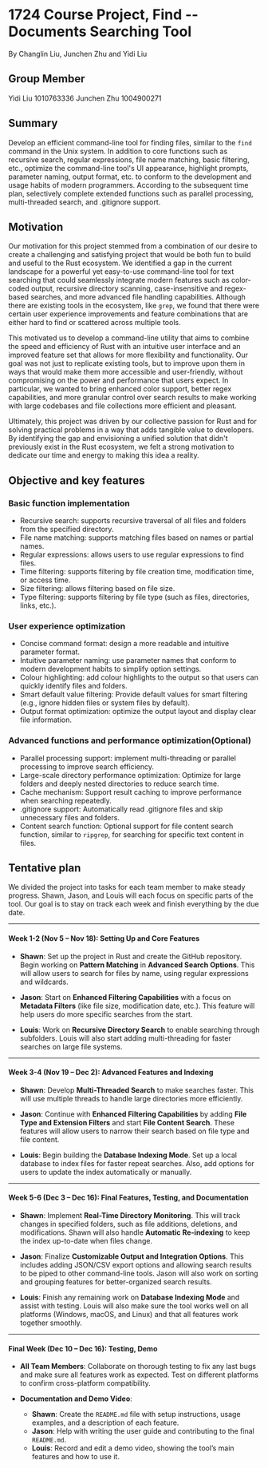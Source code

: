 # 1724 Course Project,  Find -- Documents Searching Tool

By Changlin Liu, Junchen Zhu and Yidi Liu

## Group Member
Yidi Liu 1010763336
Junchen Zhu 1004900271


## Summary

Develop an efficient command-line tool for finding files, similar to the `find` command in the Unix system. In addition to core functions such as recursive search, regular expressions, file name matching, basic filtering, etc., optimize the command-line tool's UI appearance, highlight prompts, parameter naming, output format, etc. to conform to the development and usage habits of modern programmers. According to the subsequent time plan, selectively complete extended functions such as parallel processing, multi-threaded search, and .gitignore support.

## Motivation

Our motivation for this project stemmed from a combination of our desire to create a challenging and satisfying project that would be both fun to build and useful to the Rust ecosystem. We identified a gap in the current landscape for a powerful yet easy-to-use command-line tool for text searching that could seamlessly integrate modern features such as color-coded output, recursive directory scanning, case-insensitive and regex-based searches, and more advanced file handling capabilities. Although there are existing tools in the ecosystem, like `grep`, we found that there were certain user experience improvements and feature combinations that are either hard to find or scattered across multiple tools.

This motivated us to develop a command-line utility that aims to combine the speed and efficiency of Rust with an intuitive user interface and an improved feature set that allows for more flexibility and functionality. Our goal was not just to replicate existing tools, but to improve upon them in ways that would make them more accessible and user-friendly, without compromising on the power and performance that users expect. In particular, we wanted to bring enhanced color support, better regex capabilities, and more granular control over search results to make working with large codebases and file collections more efficient and pleasant.

Ultimately, this project was driven by our collective passion for Rust and for solving practical problems in a way that adds tangible value to developers. By identifying the gap and envisioning a unified solution that didn't previously exist in the Rust ecosystem, we felt a strong motivation to dedicate our time and energy to making this idea a reality.



## Objective and key features

### Basic function implementation

- Recursive search: supports recursive traversal of all files and folders from the specified directory.
- File name matching: supports matching files based on names or partial names.
- Regular expressions: allows users to use regular expressions to find files.
- Time filtering: supports filtering by file creation time, modification time, or access time.
- Size filtering: allows filtering based on file size. 
- Type filtering: supports filtering by file type (such as files, directories, links, etc.).

### User experience optimization

- Concise command format: design a more readable and intuitive parameter format.
- Intuitive parameter naming: use parameter names that conform to modern development habits to simplify option settings.
- Colour highlighting: add colour highlights to the output so that users can quickly identify files and folders.
- Smart default value filtering: Provide default values for smart filtering (e.g., ignore hidden files or system files by default).
- Output format optimization: optimize the output layout and display clear file information.

### Advanced functions and performance optimization(Optional)

- Parallel processing support: implement multi-threading or parallel processing to improve search efficiency.
- Large-scale directory performance optimization: Optimize for large folders and deeply nested directories to reduce search time.
- Cache mechanism: Support result caching to improve performance when searching repeatedly.
- .gitignore support: Automatically read .gitignore files and skip unnecessary files and folders.
- Content search function: Optional support for file content search function, similar to `ripgrep`, for searching for specific text content in files.

## Tentative plan

We divided the project into tasks for each team member to make steady progress. Shawn, Jason, and Louis will each focus on specific parts of the tool. Our goal is to stay on track each week and finish everything by the due date.

---
#### Week 1-2 (Nov 5 – Nov 18): Setting Up and Core Features

- **Shawn**: Set up the project in Rust and create the GitHub repository. Begin working on **Pattern Matching** in **Advanced Search Options**. This will allow users to search for files by name, using regular expressions and wildcards.
  
- **Jason**: Start on **Enhanced Filtering Capabilities** with a focus on **Metadata Filters** (like file size, modification date, etc.). This feature will help users do more specific searches from the start.

- **Louis**: Work on **Recursive Directory Search** to enable searching through subfolders. Louis will also start adding multi-threading for faster searches on large file systems.

---

#### Week 3-4 (Nov 19 – Dec 2): Advanced Features and Indexing

- **Shawn**: Develop **Multi-Threaded Search** to make searches faster. This will use multiple threads to handle large directories more efficiently.

- **Jason**: Continue with **Enhanced Filtering Capabilities** by adding **File Type and Extension Filters** and start **File Content Search**. These features will allow users to narrow their search based on file type and file content.

- **Louis**: Begin building the **Database Indexing Mode**. Set up a local database to index files for faster repeat searches. Also, add options for users to update the index automatically or manually.

---

#### Week 5-6 (Dec 3 – Dec 16): Final Features, Testing, and Documentation

- **Shawn**: Implement **Real-Time Directory Monitoring**. This will track changes in specified folders, such as file additions, deletions, and modifications. Shawn will also handle **Automatic Re-indexing** to keep the index up-to-date when files change.

- **Jason**: Finalize **Customizable Output and Integration Options**. This includes adding JSON/CSV export options and allowing search results to be piped to other command-line tools. Jason will also work on sorting and grouping features for better-organized search results.

- **Louis**: Finish any remaining work on **Database Indexing Mode** and assist with testing. Louis will also make sure the tool works well on all platforms (Windows, macOS, and Linux) and that all features work together smoothly.

---

#### Final Week (Dec 10 – Dec 16): Testing, Demo

- **All Team Members**: Collaborate on thorough testing to fix any last bugs and make sure all features work as expected. Test on different platforms to confirm cross-platform compatibility.

- **Documentation and Demo Video**:
   - **Shawn**: Create the `README.md` file with setup instructions, usage examples, and a description of each feature.
   - **Jason**: Help with writing the user guide and contributing to the final `README.md`.
   - **Louis**: Record and edit a demo video, showing the tool’s main features and how to use it.
